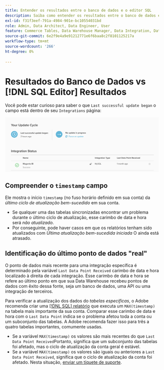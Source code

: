 ```yaml
---
title: Entender os resultados entre o banco de dados e o editor SQL
description: Saiba como entender os resultados entre o banco de dados e o editor SQL.
exl-id: f31f3eef-791a-4984-901e-bc10554031bd
role: Admin, Data Architect, Data Engineer, User
feature: Commerce Tables, Data Warehouse Manager, Data Integration, Data Import/Export
source-git-commit: 6e2f9e4a9e91212771e6f6baa8c2f8101125217a
workflow-type: tm+mt
source-wordcount: '266'
ht-degree: 0%

---
```


# Resultados do Banco de Dados vs [!DNL SQL Editor] Resultados

Você pode estar curioso para saber o que `Last successful update began` o campo está dentro de seu `Integrations` página:

![Last_successful_update.png](../../../assets/Last_successful_update.png)

## Compreender o `timestamp` campo

Ele mostra o início `timestamp` (no fuso horário definido em sua conta) da _último ciclo de atualização bem-sucedido_ em sua conta.

- Se qualquer uma das tabelas sincronizadas encontrar um problema durante o último ciclo de atualização, esse carimbo de data e hora será *não atualizado*.
- Por conseguinte, pode haver casos em que os relatórios tenham sido atualizados com *Última atualização bem-sucedida iniciada* O ainda está atrasado.

## Identificação do último ponto de dados &quot;real&quot;

O ponto de dados mais recente para uma integração específica é determinado pela variável `Last Data Point Received` carimbo de data e hora localizado à direita de cada integração. Esse carimbo de data e hora se refere ao último ponto em que sua Data Warehouse recebeu pontos de dados com êxito dessa fonte, seja um banco de dados, uma API ou uma integração de terceiros.

Para verificar a atualização dos dados do *tabelas específicas*, o Adobe recomenda criar uma [[!DNL SQL] relatório](../../dev-reports/sql-rpt-bldr.md) que executa um `MAX(timestamp)` na tabela mais importante da sua conta. Comparar esse carimbo de data e hora com o `Last Data Point` indica se o problema afetou toda a conta ou um subconjunto das tabelas. A Adobe recomenda fazer isso para três a quatro tabelas importantes, comumente usadas.

- Se a variável `MAX(timestamp)` os valores são mais recentes do que `Last Data Point Received`Portanto, significa que um subconjunto das tabelas foi afetado, mas o ciclo de atualização da conta geral é estável.
- Se a variável `MAX(timestamp)` os valores são iguais ou anteriores a `Last Data Point Received`, significa que o ciclo de atualização da conta foi afetado. Nesta situação, [enviar um tíquete de suporte](https://experienceleague.adobe.com/docs/commerce-knowledge-base/kb/troubleshooting/miscellaneous/mbi-service-policies.html).
